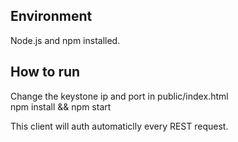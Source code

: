 ## Environment
Node.js and npm installed.

## How to run
Change the keystone ip and port in public/index.html    
npm install && npm start

This client will auth automaticlly every REST request.



